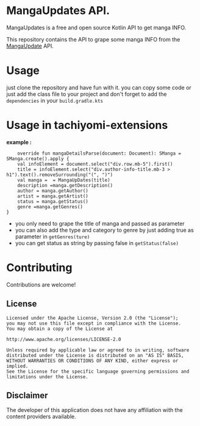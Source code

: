 
# MangaUpdates  API.
MangaUpdates is a free and open source Kotlin API to get manga INFO.

This repository contains the API to grape some manga INFO from the [MangaUpdate](https://api.mangaupdates.com/) API.

# Usage

just clone the repository and have fun with it. you can copy some code or just add the class file to your project and don't forget to add the `dependencies` in your `build.gradle.kts`

# Usage in tachiyomi-extensions 
**example :**

        override fun mangaDetailsParse(document: Document): SManga = SManga.create().apply {
        val infoElement = document.select("div.row.mb-5").first()
        title = infoElement.select("div.author-info-title.mb-3 > h1").text().removeSurrounding("(", ")")
        val manga =  = MangaUpDates(title)
        description =manga.getDescription()
        author = manga.getAuthor()
        artist = manga.getArtist()
        status = manga.getStatus()
        genre =manga.getGenres()
    }

- you only need to grape the title of manga and passed as parameter 
- you can also add the type and category to genre by just adding true as parameter in `getGenres(ture)`
- you can get status as string by passing false in `getStatus(false)`

# Contributing

Contributions are welcome!


## License

    Licensed under the Apache License, Version 2.0 (the "License");
    you may not use this file except in compliance with the License.
    You may obtain a copy of the License at

    http://www.apache.org/licenses/LICENSE-2.0

    Unless required by applicable law or agreed to in writing, software
    distributed under the License is distributed on an "AS IS" BASIS,
    WITHOUT WARRANTIES OR CONDITIONS OF ANY KIND, either express or implied.
    See the License for the specific language governing permissions and
    limitations under the License.

## Disclaimer

The developer of this application does not have any affiliation with the content providers available.
